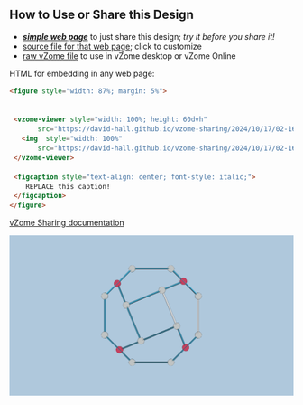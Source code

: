 
## How to Use or Share this Design

 - [***simple web page***](<https://david-hall.github.io/vzome-sharing/2024/10/17/02-16-06-Square-in-octagon/>) to just share this design; *try it before you share it!*
 - [source file for that web page](<https://github.com/david-hall/vzome-sharing/edit/main/2024/10/17/02-16-06-Square-in-octagon/index.md>); click to customize
 - [raw vZome file](<https://raw.githubusercontent.com/david-hall/vzome-sharing/main/2024/10/17/02-16-06-Square-in-octagon/Square-in-octagon.vZome>) to use in vZome desktop or vZome Online
 
 HTML for embedding in any web page:
 ```html
<figure style="width: 87%; margin: 5%">
  
  
  <vzome-viewer style="width: 100%; height: 60dvh" 
        src="https://david-hall.github.io/vzome-sharing/2024/10/17/02-16-06-Square-in-octagon/Square-in-octagon.vZome" >
    <img  style="width: 100%"
        src="https://david-hall.github.io/vzome-sharing/2024/10/17/02-16-06-Square-in-octagon/Square-in-octagon.png" >
  </vzome-viewer>

  <figcaption style="text-align: center; font-style: italic;">
     REPLACE this caption!
  </figcaption>
</figure>

 ```

[vZome Sharing documentation](https://vzome.github.io/vzome/sharing.html#how-it-works)

![Image](<Square-in-octagon.png>)


